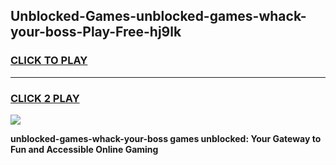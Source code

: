 
## Unblocked-Games-unblocked-games-whack-your-boss-Play-Free-hj9lk
<h3>
<a href="https://premium76.site?title=unblocked-games-whack-your-boss&ref=23A">CLICK TO PLAY</a></h3>
<hr>

<h3>
<a href="https://premium76.site?title=unblocked-games-whack-your-boss&ref=23A">CLICK 2 PLAY</a>
  
</h3>

<a href="https://premium76.site?title=unblocked-games-whack-your-boss&ref=23A"><img src="https://clearcache.store/games.png"></a>


**unblocked-games-whack-your-boss games unblocked: Your Gateway to Fun and Accessible Online Gaming**
